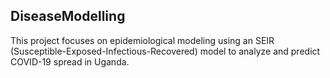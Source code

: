 ## DiseaseModelling
This  project focuses on epidemiological modeling using an SEIR (Susceptible-Exposed-Infectious-Recovered) model to analyze and predict COVID-19 spread in Uganda.
